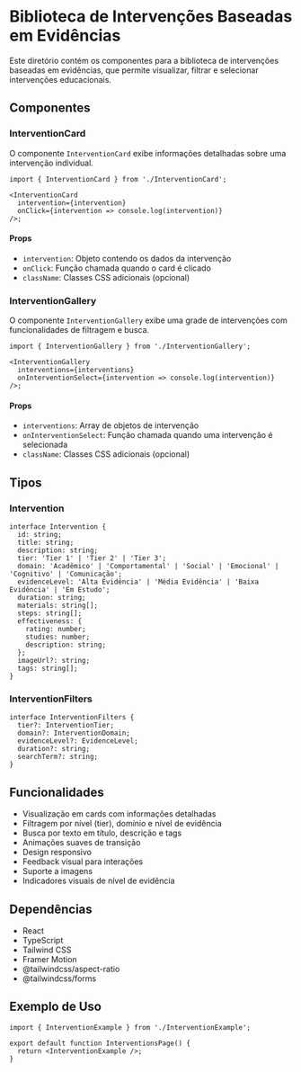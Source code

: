 # Biblioteca de Intervenções Baseadas em Evidências

Este diretório contém os componentes para a biblioteca de intervenções baseadas em evidências, que permite visualizar, filtrar e selecionar intervenções educacionais.

## Componentes

### InterventionCard

O componente `InterventionCard` exibe informações detalhadas sobre uma intervenção individual.

```tsx
import { InterventionCard } from './InterventionCard';

<InterventionCard
  intervention={intervention}
  onClick={intervention => console.log(intervention)}
/>;
```

#### Props

- `intervention`: Objeto contendo os dados da intervenção
- `onClick`: Função chamada quando o card é clicado
- `className`: Classes CSS adicionais (opcional)

### InterventionGallery

O componente `InterventionGallery` exibe uma grade de intervenções com funcionalidades de filtragem e busca.

```tsx
import { InterventionGallery } from './InterventionGallery';

<InterventionGallery
  interventions={interventions}
  onInterventionSelect={intervention => console.log(intervention)}
/>;
```

#### Props

- `interventions`: Array de objetos de intervenção
- `onInterventionSelect`: Função chamada quando uma intervenção é selecionada
- `className`: Classes CSS adicionais (opcional)

## Tipos

### Intervention

```tsx
interface Intervention {
  id: string;
  title: string;
  description: string;
  tier: 'Tier 1' | 'Tier 2' | 'Tier 3';
  domain: 'Acadêmico' | 'Comportamental' | 'Social' | 'Emocional' | 'Cognitivo' | 'Comunicação';
  evidenceLevel: 'Alta Evidência' | 'Média Evidência' | 'Baixa Evidência' | 'Em Estudo';
  duration: string;
  materials: string[];
  steps: string[];
  effectiveness: {
    rating: number;
    studies: number;
    description: string;
  };
  imageUrl?: string;
  tags: string[];
}
```

### InterventionFilters

```tsx
interface InterventionFilters {
  tier?: InterventionTier;
  domain?: InterventionDomain;
  evidenceLevel?: EvidenceLevel;
  duration?: string;
  searchTerm?: string;
}
```

## Funcionalidades

- Visualização em cards com informações detalhadas
- Filtragem por nível (tier), domínio e nível de evidência
- Busca por texto em título, descrição e tags
- Animações suaves de transição
- Design responsivo
- Feedback visual para interações
- Suporte a imagens
- Indicadores visuais de nível de evidência

## Dependências

- React
- TypeScript
- Tailwind CSS
- Framer Motion
- @tailwindcss/aspect-ratio
- @tailwindcss/forms

## Exemplo de Uso

```tsx
import { InterventionExample } from './InterventionExample';

export default function InterventionsPage() {
  return <InterventionExample />;
}
```
